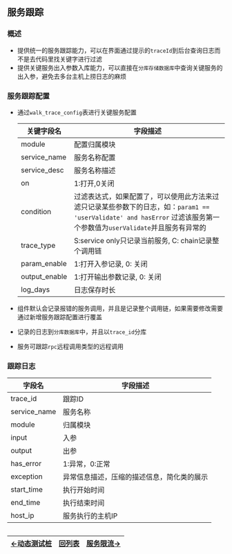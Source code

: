## 服务跟踪

### 概述

- 提供统一的服务跟踪能力，可以在界面通过提示的`traceId`到后台查询日志而不是去代码里找关键字进行过滤
- 提供关键服务出入参数入库能力，可以直接在`分库存储数据库`中查询关键服务的出入参，避免去多台主机上捞日志的麻烦

### 服务跟踪配置

- 通过`walk_trace_config`表进行关键服务配置

  | 关键字段名   | 字段描述                                                     |
  | ------------ | ------------------------------------------------------------ |
  | module       | 配置归属模块                                                 |
  | service_name | 服务名称配置                                                 |
  | service_desc | 服务名称描述                                                 |
  | on           | 1:打开,0关闭                                                 |
  | condition    | 过滤表达式，如果配置了，可以使用此方法来过滤只记录某些参数下的日志，如：`param1 == 'userValidate' and hasError` 过滤该服务第一个参数值为`userValidate`并且服务有异常的 |
  | trace_type   | S:service only只记录当前服务, C: chain记录整个调用链         |
  | param_enable | 1:打开入参记录, 0: 关闭         |
  | output_enable| 1:打开输出参数记录, 0: 关闭         |
  | log_days     | 日志保存时长         |

- 组件默认会记录报错的服务调用，并且是记录整个调用链，如果需要修改需要通过新增服务跟踪配置进行覆盖

- 记录的日志到`分库数据库`中，并且以`trace_id`分库

- 服务可跟踪`rpc`远程调用类型的远程调用


### 跟踪日志

| 字段名       | 字段描述                                   |
| ------------ | ------------------------------------------ |
| trace_id     | 跟踪ID                                     |
| service_name | 服务名称                                   |
| module       | 归属模块                                   |
| input        | 入参                                       |
| output       | 出参                                       |
| has_error    | 1:异常，0:正常                             |
| exception    | 异常信息描述，压缩的描述信息，简化类的展示 |
| start_time   | 执行开始时间                               |
| end_time     | 执行结束时间                               |
| host_ip      | 服务执行的主机IP                           |

## 
| [<-动态测试桩](https://gaiyinaizhi.github.io/walk-spring-boot/tools/walk-mock) | [回列表](https://gaiyinaizhi.github.io/walk-spring-boot/index) | [服务限流->](https://gaiyinaizhi.github.io/walk-spring-boot/tools/walk-tools-limit) |
| ------------------- | ------------------------------------------------------------ | ------ |
